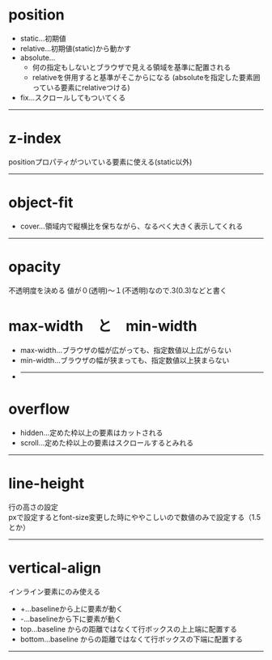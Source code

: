 # position
- static...初期値
- relative...初期値(static)から動かす
- absolute...
  - 何の指定もしないとブラウザで見える領域を基準に配置される
  - relativeを併用すると基準がそこからになる
  (absoluteを指定した要素囲っている要素にrelativeつける)
- fix...スクロールしてもついてくる
***

# z-index
positionプロパティがついている要素に使える(static以外)
***

# object-fit
- cover...領域内で縦横比を保ちながら、なるべく大きく表示してくれる
***

# opacity
不透明度を決める
値が０(透明)〜１(不透明)なので.3(0.3)などと書く

# max-width　と　min-width
- max-width...ブラウザの幅が広がっても、指定数値以上広がらない
- min-width...ブラウザの幅が狭まっても、指定数値以上狭まらない
- ***

# overflow
- hidden...定めた枠以上の要素はカットされる
- scroll...定めた枠以上の要素はスクロールするとみれる
***

# line-height
行の高さの設定   
pxで設定するとfont-size変更した時にややこしいので数値のみで設定する（1.5とか）
***

# vertical-align
インライン要素にのみ使える   
- +...baselineから上に要素が動く
- -...baselineから下に要素が動く   
- top...baseline からの距離ではなくて行ボックスの上上端に配置する
- bottom...baseline からの距離ではなくて行ボックスの下端に配置する
***
